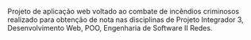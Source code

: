 Projeto de aplicação web voltado ao combate de incêndios criminosos realizado para obtenção de nota nas disciplinas de Projeto Integrador 3, Desenvolvimento Web, POO, Engenharia de Software II Redes.
